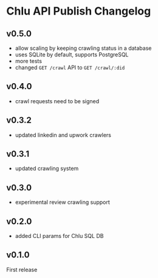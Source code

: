 # Chlu API Publish Changelog

## v0.5.0

- allow scaling by keeping crawling status in a database
- uses SQLite by default, supports PostgreSQL
- more tests
- changed `GET /crawl` API to `GET /crawl/:did`

## v0.4.0

- crawl requests need to be signed

## v0.3.2

- updated linkedin and upwork crawlers

## v0.3.1

- updated crawling system

## v0.3.0

- experimental review crawling support

## v0.2.0

- added CLI params for Chlu SQL DB

## v0.1.0

First release

